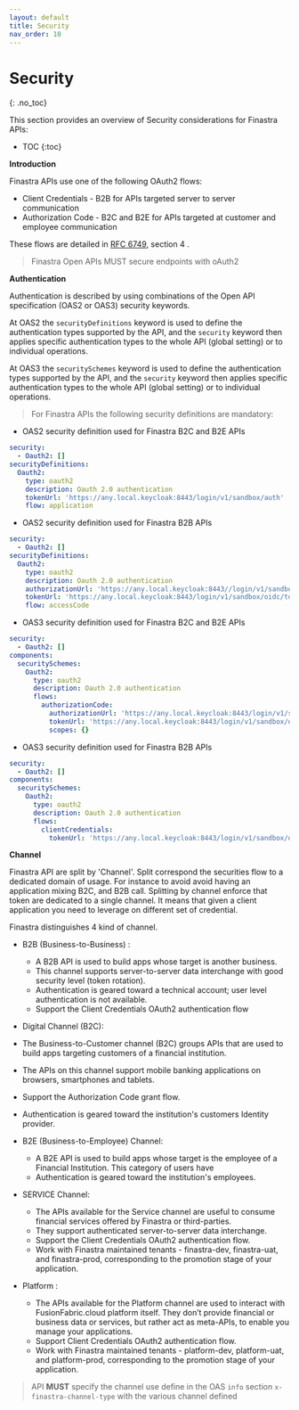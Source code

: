 ```yaml
---
layout: default
title: Security
nav_order: 10
---
```


# Security
{: .no_toc}

This section provides an overview of Security considerations for Finastra APIs:

- TOC
{:toc}

**Introduction**

Finastra APIs use one of the following OAuth2 flows: 
- Client Credentials - B2B for APIs targeted server to server communication
- Authorization Code - B2C and B2E for APIs targeted at customer and employee communication

These flows are detailed in [RFC 6749](https://datatracker.ietf.org/doc/html/rfc6749), section 4 .

> Finastra Open APIs MUST secure endpoints with oAuth2 

**Authentication**

Authentication is described by using combinations of the Open API specification (OAS2 or OAS3) security keywords.

At OAS2 the `securityDefinitions` keyword is used to define the authentication types supported by the API, and the `security` keyword then applies specific authentication types to the whole API (global setting) or to individual operations.

At OAS3 the `securitySchemes` keyword is used to define the authentication types supported by the API, and the `security` keyword then applies specific authentication types to the whole API (global setting) or to individual operations.

> For Finastra APIs the following security definitions are mandatory:


- OAS2 security definition used for Finastra B2C and B2E APIs

```yaml
security:
  - Oauth2: []
securityDefinitions:
  Oauth2:
    type: oauth2
    description: Oauth 2.0 authentication
    tokenUrl: 'https://any.local.keycloak:8443/login/v1/sandbox/auth'
    flow: application
```

- OAS2 security definition used for Finastra B2B APIs

```yaml
security:
  - Oauth2: []
securityDefinitions:
  Oauth2:
    type: oauth2
    description: Oauth 2.0 authentication
    authorizationUrl: 'https://any.local.keycloak:8443//login/v1/sandbox/oidc/authorize'
    tokenUrl: 'https://any.local.keycloak:8443/login/v1/sandbox/oidc/token'
    flow: accessCode
```

- OAS3 security definition used for Finastra B2C and B2E APIs

```yaml
security:
  - Oauth2: []
components:
  securitySchemes:
    Oauth2:
      type: oauth2
      description: Oauth 2.0 authentication
      flows:
        authorizationCode:
          authorizationUrl: 'https://any.local.keycloak:8443/login/v1/sandbox/oidc/auth'
          tokenUrl: 'https://any.local.keycloak:8443/login/v1/sandbox/oidc/token'
          scopes: {}
```

- OAS3 security definition used for Finastra B2B APIs

```yaml
security:
  - Oauth2: []
components:
  securitySchemes:
    Oauth2:
      type: oauth2
      description: Oauth 2.0 authentication
      flows:
        clientCredentials:
          tokenUrl: 'https://any.local.keycloak:8443/login/v1/sandbox/oidc/token'
```


**Channel** 

Finastra API are split by 'Channel'. Split correspond the securities flow to a dedicated domain of usage. For instance to avoid avoid having an application mixing B2C, and B2B call.
Splitting by channel enforce that token are dedicated to a single channel. It means that given a client application you need to leverage on different set of credential. 

Finastra distinguishes 4 kind of channel. 

- B2B (Business-to-Business) : 
  - A B2B API is used to build apps whose target is another business. 
  - This channel supports server-to-server data interchange with good security level (token rotation).
  - Authentication is geared toward a technical account; user level authentication is not available.
  - Support the Client Credentials OAuth2 authentication flow

-	Digital Channel (B2C): 	
  - The Business-to-Customer channel (B2C) groups APIs that are used to build apps targeting customers of a financial institution. 
  - The APIs on this channel support mobile banking applications on browsers, smartphones and tablets. 
  - Support the Authorization Code grant flow.
  - Authentication is geared toward the institution's customers Identity provider.

- B2E (Business-to-Employee) Channel: 
  - A B2E API is used to build apps whose target is the employee of a Financial Institution. This category of users have
  - Authentication is geared toward the institution's employees.

- SERVICE Channel: 
  - The APIs available for the Service channel are useful to consume  financial services offered by Finastra or third-parties. 
  - They support authenticated server-to-server data interchange. 
  - Support the Client Credentials OAuth2 authentication flow.
  - Work with Finastra maintained tenants - finastra-dev, finastra-uat, and finastra-prod, corresponding to the promotion stage of your application.

- Platform : 
  - The APIs available for the Platform channel are used to interact with FusionFabric.cloud platform itself. They don’t provide financial or business data or services, but rather act as meta-APIs, to enable you manage your applications. 
  - Support Client Credentials OAuth2 authentication flow. 
  - Work with Finastra maintained tenants - platform-dev, platform-uat, and platform-prod, corresponding to the promotion stage of your application.

> API **MUST** specify the channel use define in the OAS  `info` section `x-finastra-channel-type` with the various channel defined
